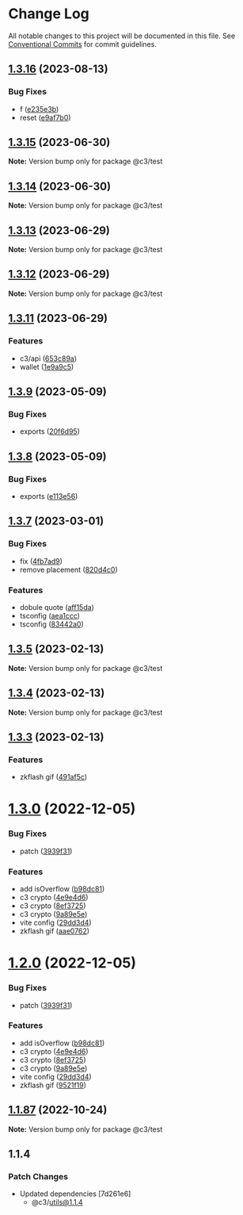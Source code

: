 # Change Log

All notable changes to this project will be documented in this file. See [Conventional Commits](https://conventionalcommits.org) for commit guidelines.

## [1.3.16](https://github.com/che3vinci/c3/compare/@c3/test@1.3.15...@c3/test@1.3.16) (2023-08-13)

### Bug Fixes

- f ([e235e3b](https://github.com/che3vinci/c3/commit/e235e3b89e3a5f91a92b57f211f2cd524dddea63))
- reset ([e9af7b0](https://github.com/che3vinci/c3/commit/e9af7b014c0d4b29219bdae242baf451b0e7915e))

## [1.3.15](https://github.com/che3vinci/c3/compare/@c3/test@1.3.14...@c3/test@1.3.15) (2023-06-30)

**Note:** Version bump only for package @c3/test

## [1.3.14](https://github.com/che3vinci/c3/compare/@c3/test@1.3.13...@c3/test@1.3.14) (2023-06-30)

**Note:** Version bump only for package @c3/test

## [1.3.13](https://github.com/che3vinci/c3/compare/@c3/test@1.3.11...@c3/test@1.3.13) (2023-06-29)

**Note:** Version bump only for package @c3/test

## [1.3.12](https://github.com/che3vinci/c3/compare/@c3/test@1.3.11...@c3/test@1.3.12) (2023-06-29)

**Note:** Version bump only for package @c3/test

## [1.3.11](https://github.com/che3vinci/c3/compare/@c3/test@1.3.9...@c3/test@1.3.11) (2023-06-29)

### Features

- c3/api ([653c89a](https://github.com/che3vinci/c3/commit/653c89a6d74fcddf2e80c555813d7dfc80f8b5fb))
- wallet ([1e9a9c5](https://github.com/che3vinci/c3/commit/1e9a9c517fa6e480985218f98af36fdbeedc11a6))

## [1.3.9](https://github.com/che3vinci/c3/compare/@c3/test@1.3.8...@c3/test@1.3.9) (2023-05-09)

### Bug Fixes

- exports ([20f6d95](https://github.com/che3vinci/c3/commit/20f6d95b2abde328befe989e49dc2889a2a8c2bf))

## [1.3.8](https://github.com/che3vinci/c3/compare/@c3/test@1.3.7...@c3/test@1.3.8) (2023-05-09)

### Bug Fixes

- exports ([e113e56](https://github.com/che3vinci/c3/commit/e113e56172b939439d4e073ae7e103bb1fa155d2))

## [1.3.7](https://github.com/che3vinci/c3/compare/@c3/test@1.3.5...@c3/test@1.3.7) (2023-03-01)

### Bug Fixes

- fix ([4fb7ad9](https://github.com/che3vinci/c3/commit/4fb7ad97fb60c417f543d7d5435827cc66c12c2d))
- remove placement ([820d4c0](https://github.com/che3vinci/c3/commit/820d4c05c5858ac4da4150721afb42b016d46323))

### Features

- dobule quote ([aff15da](https://github.com/che3vinci/c3/commit/aff15dae3f43ca86185abd8ec257aef68cf8d41b))
- tsconfig ([aea1ccc](https://github.com/che3vinci/c3/commit/aea1ccc7d62652a10355425b024c4953ece0a95a))
- tsconfig ([83442a0](https://github.com/che3vinci/c3/commit/83442a034df288475293802f6f82ed809f568897))

## [1.3.5](https://github.com/che3vinci/c3/compare/@c3/test@1.3.4...@c3/test@1.3.5) (2023-02-13)

**Note:** Version bump only for package @c3/test

## [1.3.4](https://github.com/che3vinci/c3/compare/@c3/test@1.3.3...@c3/test@1.3.4) (2023-02-13)

**Note:** Version bump only for package @c3/test

## [1.3.3](https://github.com/che3vinci/c3/compare/@c3/test@1.3.0...@c3/test@1.3.3) (2023-02-13)

### Features

- zkflash gif ([491af5c](https://github.com/che3vinci/c3/commit/491af5c86e204eb64d62d5ff2b509e0b0e6f4484))

# [1.3.0](https://github.com/che3vinci/c3/compare/@c3/test@1.1.87...@c3/test@1.3.0) (2022-12-05)

### Bug Fixes

- patch ([3939f31](https://github.com/che3vinci/c3/commit/3939f315935f83e771baea9974b28b5c16a3de0b))

### Features

- add isOverflow ([b98dc81](https://github.com/che3vinci/c3/commit/b98dc814ac23f92f4c04719331946c1ec3de6f8a))
- c3 crypto ([4e9e4d6](https://github.com/che3vinci/c3/commit/4e9e4d62ceaf3175224e262c765a44d3a92abec7))
- c3 crypto ([8ef3725](https://github.com/che3vinci/c3/commit/8ef37258432fedd274a65602911d3b4afff72352))
- c3 crypto ([9a89e5e](https://github.com/che3vinci/c3/commit/9a89e5ed06e5d5fb11c35e7af391bc04a20dfd4a))
- vite config ([29dd3d4](https://github.com/che3vinci/c3/commit/29dd3d4ba66cd462b6cb02e389b2b5d25bbad6c2))
- zkflash gif ([aae0762](https://github.com/che3vinci/c3/commit/aae0762161753d645be1458e8f0ace77cdbbb504))

# [1.2.0](https://github.com/che3vinci/c3/compare/@c3/test@1.1.87...@c3/test@1.2.0) (2022-12-05)

### Bug Fixes

- patch ([3939f31](https://github.com/che3vinci/c3/commit/3939f315935f83e771baea9974b28b5c16a3de0b))

### Features

- add isOverflow ([b98dc81](https://github.com/che3vinci/c3/commit/b98dc814ac23f92f4c04719331946c1ec3de6f8a))
- c3 crypto ([4e9e4d6](https://github.com/che3vinci/c3/commit/4e9e4d62ceaf3175224e262c765a44d3a92abec7))
- c3 crypto ([8ef3725](https://github.com/che3vinci/c3/commit/8ef37258432fedd274a65602911d3b4afff72352))
- c3 crypto ([9a89e5e](https://github.com/che3vinci/c3/commit/9a89e5ed06e5d5fb11c35e7af391bc04a20dfd4a))
- vite config ([29dd3d4](https://github.com/che3vinci/c3/commit/29dd3d4ba66cd462b6cb02e389b2b5d25bbad6c2))
- zkflash gif ([9521f19](https://github.com/che3vinci/c3/commit/9521f1910994df4cf96943f448be336d13d1f1a0))

## [1.1.87](https://github.com/che3vinci/c3/compare/@c3/test@1.1.86...@c3/test@1.1.87) (2022-10-24)

**Note:** Version bump only for package @c3/test

## 1.1.4

### Patch Changes

- Updated dependencies [7d261e6]
  - @c3/utils@1.1.4
